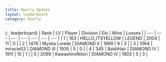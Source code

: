 ```yaml
---
title: Hourly Update
layout: leaderboard
category: hourly
---
```


{: .leaderboard}
| Rank | LV | Player | Division | Elo | Wins | Losses |
| --- | --- | --- | --- | --- | --- | --- |
| <span data-change="0">1</span> | 163 | <span title="ID: 528147">HELLO_ITSYELLOW</span> | LEGEND | <span data-change="0">2004</span> | <span data-change="0">11</span> | <span data-change="0">0</span> |
| <span data-change="0">2</span> | 1476 | <span title="ID: 315148">Mystia Lorelei</span> | DIAMOND II | <span data-change="0">1969</span> | <span data-change="0">9</span> | <span data-change="0">3</span> |
| <span data-change="0">3</span> | 1064 | <span title="ID: 416373">miracle03</span> | DIAMOND III | <span data-change="11">1935</span> | <span data-change="1">5</span> | <span data-change="0">0</span> |
| <span data-change="0">4</span> | 345 | <span title="ID: 374160">BaldiHair</span> | DIAMOND IV | <span data-change="0">1911</span> | <span data-change="0">15</span> | <span data-change="0">1</span> |
| <span data-change="1">5</span> | 2099 | <span title="ID: 164871">KawashiroNitori</span> | DIAMOND IV | <span data-change="13">1903</span> | <span data-change="1">5</span> | <span data-change="0">3</span> |